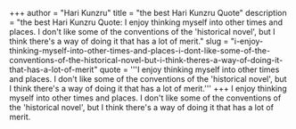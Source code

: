 +++
author = "Hari Kunzru"
title = "the best Hari Kunzru Quote"
description = "the best Hari Kunzru Quote: I enjoy thinking myself into other times and places. I don't like some of the conventions of the 'historical novel', but I think there's a way of doing it that has a lot of merit."
slug = "i-enjoy-thinking-myself-into-other-times-and-places-i-dont-like-some-of-the-conventions-of-the-historical-novel-but-i-think-theres-a-way-of-doing-it-that-has-a-lot-of-merit"
quote = '''I enjoy thinking myself into other times and places. I don't like some of the conventions of the 'historical novel', but I think there's a way of doing it that has a lot of merit.'''
+++
I enjoy thinking myself into other times and places. I don't like some of the conventions of the 'historical novel', but I think there's a way of doing it that has a lot of merit.
